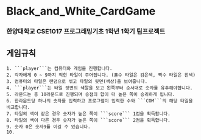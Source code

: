 # Black_and_White_CardGame
### 한양대학교 CSE1017 프로그래밍기초 1학년 1학기 팀프로젝트
###
## 게임규칙
```
1. ```player```는 컴퓨터와 게임을 진행합니다.
2. 각자에게 0 ~ 9까지 적힌 타일이 주어집니다. (홀수 타일은 검은색, 짝수 타일은 흰색)
3. 컴퓨터의 타일은 랜덤으로 섞고 타일의 뒷면(색상)을 보여줍니다. 
4. ```player```는 타일 뒷면의 색깔을 보고 왼쪽부터 순서대로 숫자를 유추해야합니다. 
5. 라운드는 총 10라운드로 진행되며 승점의 합이 더 높은 쪽이 승리하게 됩니다.
6. 한라운드당 하나의 숫자를 입력하고 프로그램이 입력한 수와 ```COM```의 해당 타일을 비교합니다.
7. 타일의 색이 같은 경우 숫자가 높은 쪽이 ```score``` 1점을 획득합니다.
8. 타일의 색이 다른 경우 숫자가 높은 쪽이 ```score``` 2점을 획득합니다.
9. 숫자 0은 숫자9를 이길 수 있습니다.
10. 
